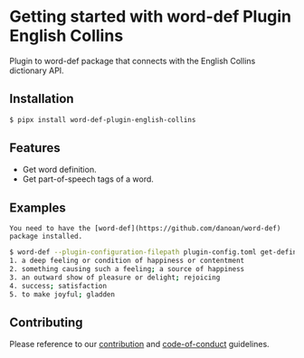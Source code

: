 # Getting started with word-def Plugin English Collins

Plugin to word-def package that connects with the English Collins dictionary API.

## Installation

```bash
$ pipx install word-def-plugin-english-collins
```

## Features

- Get word definition.
- Get part-of-speech tags of a word.

## Examples

```{admonition} word-def
You need to have the [word-def](https://github.com/danoan/word-def) package installed.
```


```bash
$ word-def --plugin-configuration-filepath plugin-config.toml get-definition joy eng
1. a deep feeling or condition of happiness or contentment
2. something causing such a feeling; a source of happiness
3. an outward show of pleasure or delight; rejoicing
4. success; satisfaction
5. to make joyful; gladden
```


## Contributing

Please reference to our [contribution](http://danoan.github.io/word-def-plugin-english-collins/contributing) and [code-of-conduct](http://danoan.github.io/word-def-plugin-english-collins/code-of-conduct) guidelines.
